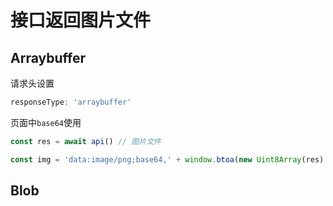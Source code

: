 # 接口返回图片文件

## Arraybuffer

请求头设置

`````javascript
responseType: 'arraybuffer'
`````

页面中`base64`使用

```javascript
const res = await api() // 图片文件

const img = 'data:image/png;base64,' + window.btoa(new Uint8Array(res).reduce((data, byte) => data + String.fromCharCode(byte), ''))
```

## Blob
